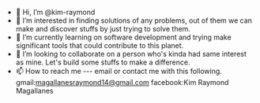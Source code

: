 - 👋 Hi, I’m @kim-raymond
- 👀 I’m interested in finding solutions of any problems, out of them we can make and discover stuffs by just trying to solve them.
- 🌱 I’m currently learning on software development and trying make significant tools that could contribute to this planet.
- 💞️ I’m looking to collaborate on a person who's kinda had same interest as mine. Let's build some stuffs to make a difference.
- 📫 How to reach me --- email or contact me with this following. gmail:magallanesraymond14@gmail.com facebook:Kim Raymond Magallanes

<!---
kim-raymond/kim-raymond is a ✨ special ✨ repository because its `README.md` (this file) appears on your GitHub profile.
You can click the Preview link to take a look at your changes.
--->
